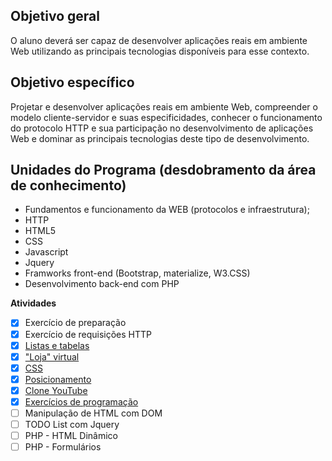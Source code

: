 ## Objetivo geral
O aluno deverá ser capaz de desenvolver aplicações reais em ambiente Web utilizando as principais tecnologias disponíveis para esse contexto.

## Objetivo específico
Projetar e desenvolver aplicações reais em ambiente Web, compreender o modelo cliente-servidor e suas especificidades, conhecer o funcionamento do protocolo HTTP e sua participação no desenvolvimento de aplicações Web e dominar as principais tecnologias deste tipo de desenvolvimento.

## Unidades do Programa (desdobramento da área de conhecimento)
- Fundamentos e funcionamento da WEB (protocolos e infraestrutura);
- HTTP
- HTML5
- CSS
- Javascript
- Jquery
- Framworks front-end (Bootstrap, materialize, W3.CSS)
- Desenvolvimento back-end com PHP

**Atividades**

- [x] Exercício de preparação
- [x] Exercício de requisições HTTP
- [x] [Listas e tabelas](https://salgado2004.github.io/TADS_UFPR_2_Semestre/desenvolvimento%20web%20I/html-tables-assignment)
- [x] ["Loja" virtual](https://salgado2004.github.io/TADS_UFPR_2_Semestre/desenvolvimento%20web%20I/html-store-assignment)
- [x] [CSS](https://salgado2004.github.io/TADS_UFPR_2_Semestre/desenvolvimento%20web%20I/css-assignment)
- [x] [Posicionamento](https://salgado2004.github.io/TADS_UFPR_2_Semestre/desenvolvimento%20web%20I/css-position-assignment)
- [x] [Clone YouTube](https://salgado2004.github.io/TADS_UFPR_2_Semestre/desenvolvimento%20web%20I/youtube-clone-assignment)
- [x] [Exercícios de programação](https://salgado2004.github.io/TADS_UFPR_2_Semestre/desenvolvimento%20web%20I/js-assignment)
- [ ] Manipulação de HTML com DOM
- [ ] TODO List com Jquery
- [ ] PHP - HTML Dinâmico
- [ ] PHP - Formulários